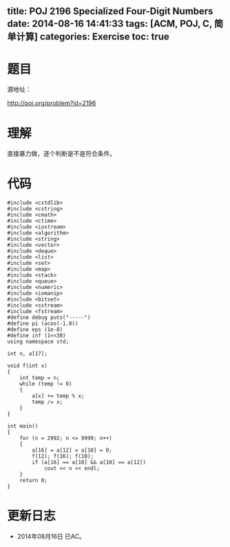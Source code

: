 title: POJ 2196 Specialized Four-Digit Numbers
date: 2014-08-16 14:41:33
tags: [ACM, POJ, C, 简单计算]
categories: Exercise
toc: true
---
# 题目
源地址：

http://poj.org/problem?id=2196

# 理解
直接暴力做，逐个判断是不是符合条件。

<!-- more -->

# 代码
```#include <cstdio>
#include <cstdlib>
#include <cstring>
#include <cmath>
#include <ctime>
#include <iostream>
#include <algorithm>
#include <string>
#include <vector>
#include <deque>
#include <list>
#include <set>
#include <map>
#include <stack>
#include <queue>
#include <numeric>
#include <iomanip>
#include <bitset>
#include <sstream>
#include <fstream>
#define debug puts("-----")
#define pi (acos(-1.0))
#define eps (1e-8)
#define inf (1<<30)
using namespace std;

int n, a[17];

void f(int x)
{
    int temp = n;
    while (temp != 0)
    {
        a[x] += temp % x;
        temp /= x;
    }
}

int main()
{
    for (n = 2992; n <= 9999; n++)
    {
        a[16] = a[12] = a[10] = 0;
        f(12); f(16); f(10);
        if (a[16] == a[10] && a[10] == a[12])
            cout << n << endl;
    }
    return 0;
}
```
# 更新日志
- 2014年08月16日 已AC。